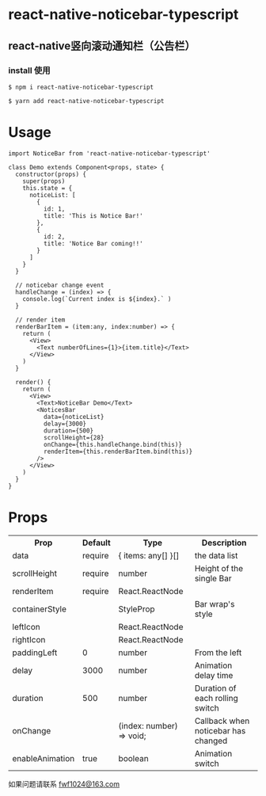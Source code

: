 # react-native-noticebar-typescript
## react-native竖向滚动通知栏（公告栏）

### install 使用
```npm
$ npm i react-native-noticebar-typescript
```
```yarn
$ yarn add react-native-noticebar-typescript
```

# Usage

```
import NoticeBar from 'react-native-noticebar-typescript'

class Demo extends Component<props, state> {
  constructor(props) {
    super(props)
    this.state = {
      noticeList: [
        {
          id: 1,
          title: 'This is Notice Bar!'
        },
        {
          id: 2,
          title: 'Notice Bar coming!!'
        }
      ]
    }
  }

  // noticebar change event
  handleChange = (index) => {
    console.log(`Current index is ${index}.` )
  }

  // render item
  renderBarItem = (item:any, index:number) => {
    return (
      <View>
        <Text numberOfLines={1}>{item.title}</Text>
      </View>
    )
  }

  render() {
    return (
      <View>
        <Text>NoticeBar Demo</Text>
        <NoticesBar
          data={noticeList}
          delay={3000}
          duration={500}
          scrollHeight={28}
          onChange={this.handleChange.bind(this)}
          renderItem={this.renderBarItem.bind(this)}
        />
      </View>
    )
  }
}
```

# Props

<table>
    <tr>
        <th>Prop</th>
        <th>Default</th>
        <th>Type</th>
        <th>Description</th>
    </tr>
    <tr>
        <td>data</td>
        <td>require</td>
        <td>{ items: any[] }[]</td>
        <td>the data list</td>
    </tr>
    <tr>
        <td>scrollHeight</td>
        <td>require</td>
        <td>number</td>
        <td>Height of the single Bar</td>
    </tr>
    <tr>
        <td>renderItem</td>
        <td>require</td>
        <td>React.ReactNode</td>
        <td></td>
    </tr>
    <tr>
        <td>containerStyle</td>
        <td></td>
        <td>StyleProp</td>
        <td>Bar wrap's style</td>
    </tr>
    <tr>
        <td>leftIcon</td>
        <td></td>
        <td>React.ReactNode</td>
        <td></td>
    </tr>
    <tr>
        <td>rightIcon</td>
        <td></td>
        <td>React.ReactNode</td>
        <td></td>
    </tr>
    <tr>
        <td>paddingLeft</td>
        <td>0</td>
        <td>number</td>
        <td>From the left</td>
    </tr>
    <tr>
        <td>delay</td>
        <td>3000</td>
        <td>number</td>
        <td>Animation delay time</td>
    </tr>
    <tr>
        <td>duration</td>
        <td>500</td>
        <td>number</td>
        <td>Duration of each rolling switch</td>
    </tr>
    <tr>
        <td>onChange</td>
        <td></td>
        <td>(index: number) => void;</td>
        <td>Callback when noticebar has changed</td>
    </tr>
   <tr>
      <td>enableAnimation</td>
      <td>true</td>
      <td>boolean</td>
      <td>Animation switch</td>
  </tr>
</table>

如果问题请联系 fwf1024@163.com
